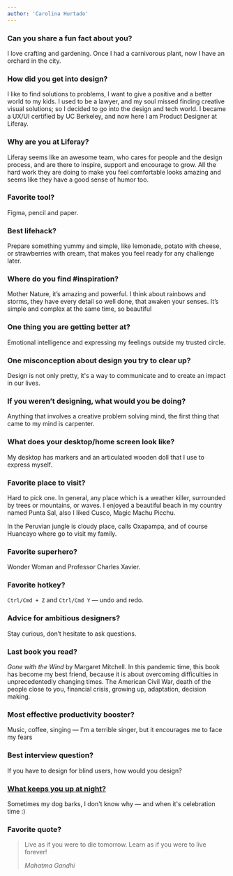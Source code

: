 ```yaml
---
author: 'Carolina Hurtado'
---
```


### Can you share a fun fact about you?

I love crafting and gardening. Once I had a carnivorous plant, now I have an orchard in the city.

### How did you get into design?

I like to find solutions to problems, I want to give a positive and a better world to my kids. I used to be a lawyer, and my soul missed finding creative visual solutions; so I decided to go into the design and tech world. I became a UX/UI certified by UC Berkeley, and now here I am Product Designer at Liferay.

### Why are you at Liferay?

Liferay seems like an awesome team, who cares for people and the design process, and are there to inspire, support and encourage to grow. All the hard work they are doing to make you feel comfortable looks amazing and seems like they have a good sense of humor too.

### Favorite tool?

Figma, pencil and paper.

### Best lifehack?

Prepare something yummy and simple, like lemonade, potato with cheese, or strawberries with cream, that makes you feel ready for any challenge later.

### Where do you find #inspiration?

Mother Nature, it’s amazing and powerful. I think about rainbows and storms, they have every detail so well done, that awaken your senses. It’s simple and complex at the same time, so beautiful

### One thing you are getting better at?

Emotional intelligence and expressing my feelings outside my trusted circle.

### One misconception about design you try to clear up?

Design is not only pretty, it's a way to communicate and to create an impact in our lives.

### If you weren’t designing, what would you be doing?

Anything that involves a creative problem solving mind, the first thing that came to my mind is carpenter.

### What does your desktop/home screen look like?

My desktop has markers and an articulated wooden doll that I use to express myself.

### Favorite place to visit?

Hard to pick one. In general, any place which is a weather killer, surrounded by trees or mountains, or waves. I enjoyed a beautiful beach in my country named Punta Sal, also I liked Cusco, Magic Machu Picchu.

In the Peruvian jungle is cloudy place, calls Oxapampa, and of course Huancayo where go to visit my family.

### Favorite superhero?

Wonder Woman and Professor Charles Xavier.

### Favorite hotkey?

`Ctrl/Cmd + Z` and `Ctrl/Cmd Y` — undo and redo.

### Advice for ambitious designers?

Stay curious, don’t hesitate to ask questions.

### Last book you read?

_Gone with the Wind_ by Margaret Mitchell. In this pandemic time, this book has become my best friend, because it is about overcoming difficulties in unprecedentedly changing times. The American Civil War, death of the people close to you, financial crisis, growing up, adaptation, decision making.

### Most effective productivity booster?

Music, coffee, singing — I'm a terrible singer, but it encourages me to face my fears

### Best interview question?

If you have to design for blind users, how would you design?

### [What keeps you up at night?](http://whatkeepsyouupatnight.io)

Sometimes my dog barks, I don't know why — and when it's celebration time :)

### Favorite quote?

> Live as if you were to die tomorrow. Learn as if you were to live forever! 
> 
> <cite>Mahatma Gandhi</cite>

